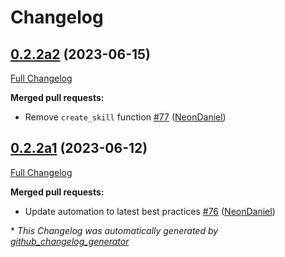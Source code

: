 # Changelog

## [0.2.2a2](https://github.com/NeonGeckoCom/skill-about/tree/0.2.2a2) (2023-06-15)

[Full Changelog](https://github.com/NeonGeckoCom/skill-about/compare/0.2.2a1...0.2.2a2)

**Merged pull requests:**

- Remove `create_skill` function [\#77](https://github.com/NeonGeckoCom/skill-about/pull/77) ([NeonDaniel](https://github.com/NeonDaniel))

## [0.2.2a1](https://github.com/NeonGeckoCom/skill-about/tree/0.2.2a1) (2023-06-12)

[Full Changelog](https://github.com/NeonGeckoCom/skill-about/compare/0.2.1...0.2.2a1)

**Merged pull requests:**

- Update automation to latest best practices [\#76](https://github.com/NeonGeckoCom/skill-about/pull/76) ([NeonDaniel](https://github.com/NeonDaniel))



\* *This Changelog was automatically generated by [github_changelog_generator](https://github.com/github-changelog-generator/github-changelog-generator)*
